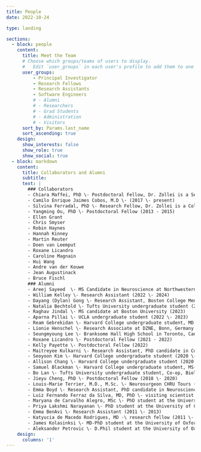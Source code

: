 ```yaml
---
title: People
date: 2022-10-24

type: landing

sections:
  - block: people
    content:
      title: Meet the Team
      # Choose which groups/teams of users to display.
      #   Edit `user_groups` in each user's profile to add them to one or more of these groups.
      user_groups:
          - Principal Investigator
          - Research Fellows
          - Research Assistants
          - Software Engineers
          # - Alumni
          # - Researchers
          # - Grad Students
          # - Administration
          # - Visitors
      sort_by: Params.last_name
      sort_ascending: true
    design:
      show_interests: false
      show_role: true
      show_social: true
  - block: markdown
    content:
      title: Collaborators and Alumni
      subtitle: 
      text: | 
        ### Collaborators
        - Chiara Maffei, PhD \- Postdoctoral Fellow, Dr. Zollei is a Secondary Research Mentor (2020 \- present)
        - Camilo Enrique Jaimes Cobos, M.D \- (2017 \- present)
        - Silvina Ferradal, PhD \- Research Fellow, Dr. Zollei is a Collaborator (2015 \- present)
        - Yangming Ou, PhD \- Postdoctoral Fellow (2013 - 2015)
        - Ellen Grant
        - Chris Smyser
        - Robin Haynes
        - Hannah Kinney
        - Martin Reuter
        - Doen van Leemput
        - Roxane Licandro
        - Caroline Magnain
        - Hui Wang 
        - Andre van der Kouwe
        - Jean Augustinack
        - Bruce Fischl
        ### Alumni
        - Areej Sayeed  \- MS Candidate in Neuroscience at Northwestern (2023 \- 2025)
        - William Kelley \- Research Assistant (2022 \- 2024)
        - Dayang (Dylan) Gong \- Research Assistant, Boston College Mental Health Counseling MS (2022 \- 2024)
        - Natalia Bechtold \- Tufts University undergraduate student (2023)
        - Raghav Jindal \- MS candidate at Boston University (2023)
        - Aparna Pillai \- UCLA undergraduate student (2022 \- 2023)
        - Ream Gebrekidan \- Harvard College undergraduate student, MD candidate at UCLA (2022 \- 2023)
        - Lionie Henschel \- Research Associate at DZNE, Bonn, Germany (2022)
        - Seungmyoung Lee \- Branksome Hall High School in Toronto, Canada, BA andidate at Johns Hopkins University (2021 \- 2022)
        - Roxane Licandro \- Postdoctoral Fellow (2021 - 2022)
        - Kelly Payette \- Postdoctoral Fellow (2022)
        - Maitreyee Kulkarni \- Research Assistant, PhD candidate in Cognitive Neuroscience at UT Texas (2021 \- 2022)
        - Seoyoon Kim \- Harvard College undergraduate student (2020 \- 2022)
        - Allison Chang \- Harvard College undergraduate student (2020 \- 2021)
        - Samuel Blackman \- Harvard College undergraduate student, MS-PhD candidate at the Ultrasound and Elasticity Imaging Laboratory, Columbia University (2020 \- 2021)
        - Bo Lan \- Tufts University undergraduate student, Co-op, Biological Sciences, Moderna, M.D. Candidate at Tufts University School of Medicine (2020)
        - Jieyu Cheng, PhD \- Postdoctoral Fellow (2018 \- 2020)
        - Louis-Marie Terrier, M.D., M.Sc. \- Neurosurgeon CHRU Tours (Hospital), PhD student at University of Tours (2018 \- 2019)
        - Emma Boyd \- Research Assistant, PhD candidate in Neuroscience at UC San Diego, Dr. Zollei is a Research Co-Mentor (2018 \- 2019)
        - Luiz Fernando Ferraz da Silva, MD, PhD \- visiting scientist from the University of São Paulo (2015 \- 2017)
        - Maryana de Carvalho Alegro, MSc \- PhD student at the University of São Paulo Polytechnic School, visiting scholar (2013)
        - Priya Lakshmi Narayanan \- PhD student at the University of Cape Town (2012)
        - Emma BenAvi \- Research Assistant (2011 \- 2013)
        - Katyucia de Macedo Rodrigues, MD -\ research fellow (2011 \- 2012)
        - James Kolasinksi \- MD-PhD student at the University of Oxfor, visiting scholar at Harvar College (2011 \- 2012)
        - Aleksander Petrovic \- D.Phil student at the University of Oxford (2009)
    design:
      columns: '1'
---
```

